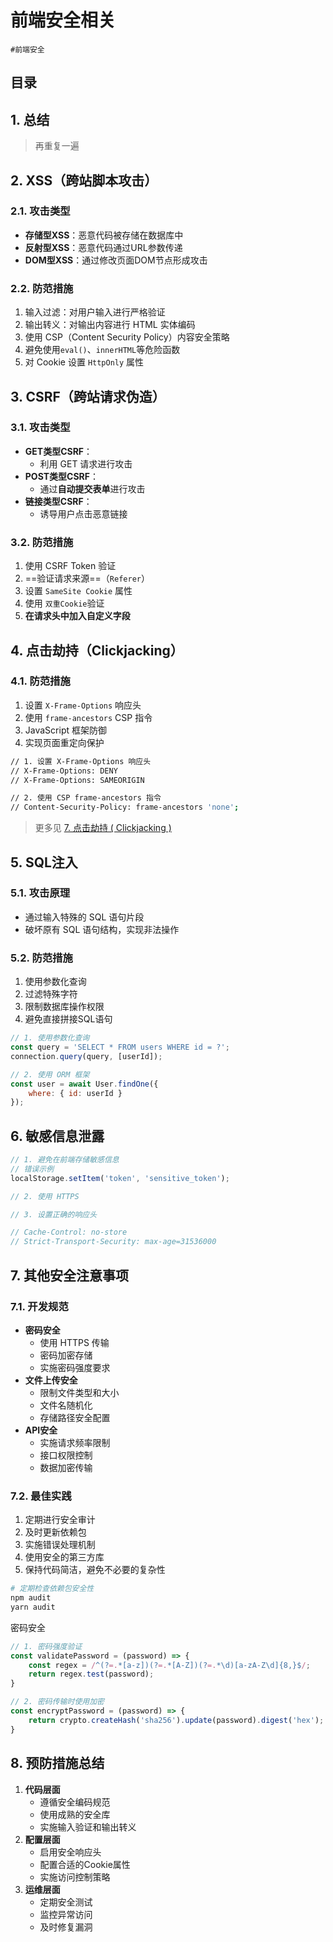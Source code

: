 
# 前端安全相关

`#前端安全`  


## 目录
<!-- toc -->
 ## 1. 总结 

> 再重复一遍

## 2. XSS（跨站脚本攻击）

### 2.1. 攻击类型

- **存储型XSS**：恶意代码被存储在数据库中
- **反射型XSS**：恶意代码通过URL参数传递
- **DOM型XSS**：通过修改页面DOM节点形成攻击

### 2.2. 防范措施

1. 输入过滤：对用户输入进行严格验证
2. 输出转义：对输出内容进行 HTML 实体编码
3. 使用 CSP（Content Security Policy）内容安全策略
4. 避免使用`eval()`、`innerHTML`等危险函数
5. 对 Cookie 设置 `HttpOnly` 属性

## 3. CSRF（跨站请求伪造）

### 3.1. 攻击类型

- **GET类型CSRF**：
	- 利用 GET 请求进行攻击
- **POST类型CSRF**：
	- 通过**自动提交表单**进行攻击
- **链接类型CSRF**：
	- 诱导用户点击恶意链接

### 3.2. 防范措施

1. 使用 CSRF Token 验证
2. ==验证请求来源==（`Referer`）
3. 设置 `SameSite Cookie` 属性
4. 使用 `双重Cookie`验证
5. **在请求头中加入自定义字段**

## 4. 点击劫持（Clickjacking）

### 4.1. 防范措施

1. 设置 `X-Frame-Options` 响应头
2. 使用 `frame-ancestors` CSP 指令
3. JavaScript 框架防御
4. 实现页面重定向保护 

```bash
// 1. 设置 X-Frame-Options 响应头
// X-Frame-Options: DENY
// X-Frame-Options: SAMEORIGIN

// 2. 使用 CSP frame-ancestors 指令
// Content-Security-Policy: frame-ancestors 'none';

```

> 更多见 [7. 点击劫持 ( Clickjacking )](/post/DzDGXqbN.html)

## 5. SQL注入

### 5.1. 攻击原理

- 通过输入特殊的 SQL 语句片段
- 破坏原有 SQL 语句结构，实现非法操作

### 5.2. 防范措施

1. 使用参数化查询
2. 过滤特殊字符
3. 限制数据库操作权限
4. 避免直接拼接SQL语句

```javascript
// 1. 使用参数化查询
const query = 'SELECT * FROM users WHERE id = ?';
connection.query(query, [userId]);

// 2. 使用 ORM 框架
const user = await User.findOne({
    where: { id: userId }
});

```

## 6. 敏感信息泄露

```javascript
// 1. 避免在前端存储敏感信息
// 错误示例
localStorage.setItem('token', 'sensitive_token');

// 2. 使用 HTTPS

// 3. 设置正确的响应头

// Cache-Control: no-store
// Strict-Transport-Security: max-age=31536000
```

## 7. 其他安全注意事项

### 7.1. 开发规范

- **密码安全**
	- 使用 HTTPS 传输
	- 密码加密存储
	- 实施密码强度要求
- **文件上传安全**
	- 限制文件类型和大小
	- 文件名随机化
	- 存储路径安全配置
- **API安全**
	- 实施请求频率限制
	- 接口权限控制
	- 数据加密传输

### 7.2. 最佳实践

1. 定期进行安全审计
2. 及时更新依赖包
3. 实施错误处理机制
4. 使用安全的第三方库
5. 保持代码简洁，避免不必要的复杂性

```bash
# 定期检查依赖包安全性 
npm audit 
yarn audit
```

密码安全

```javascript
// 1. 密码强度验证
const validatePassword = (password) => {
    const regex = /^(?=.*[a-z])(?=.*[A-Z])(?=.*\d)[a-zA-Z\d]{8,}$/;
    return regex.test(password);
}

// 2. 密码传输时使用加密
const encryptPassword = (password) => {
    return crypto.createHash('sha256').update(password).digest('hex');
}

```

## 8. 预防措施总结

1. **代码层面**
	- 遵循安全编码规范
	- 使用成熟的安全库
	- 实施输入验证和输出转义
2. **配置层面**
	- 启用安全响应头
	- 配置合适的Cookie属性
	- 实施访问控制策略
3. **运维层面**
	- 定期安全测试
	- 监控异常访问
	- 及时修复漏洞

